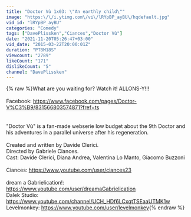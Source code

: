 ```yaml
---
title: "Doctor Vù 1x03: \"An earthly child\""
image: "https:\/\/i.ytimg.com\/vi\/lRYpBP_ayBU\/hqdefault.jpg"
vid_id: "lRYpBP_ayBU"
categories: "Comedy"
tags: ["DavePlissken","Ciances","Doctor Vù"]
date: "2021-11-20T05:26:47+03:00"
vid_date: "2015-03-22T20:00:01Z"
duration: "PT8M18S"
viewcount: "2789"
likeCount: "171"
dislikeCount: "5"
channel: "DavePlissken"
---
```

{% raw %}What are you waiting for? Watch it! ALLONS-Y!!!<br /><br />Facebook: <a rel="nofollow" target="blank" href="https://www.facebook.com/pages/Doctor-V%C3%B9/831566803574871?fref=ts">https://www.facebook.com/pages/Doctor-V%C3%B9/831566803574871?fref=ts</a><br /><br /><br />&quot;Doctor Vù&quot; is a fan-made webserie low budget about the 9th Doctor and his adventures in a parallel universe after his regeneration.<br /><br />Created and written by Davide Clerici.<br />Directed by Gabriele Ciances.<br />Cast: Davide Clerici, Diana Andrea, Valentina Lo Manto, Giacomo Buzzoni<br /><br />Ciances: <a rel="nofollow" target="blank" href="https://www.youtube.com/user/ciances23">https://www.youtube.com/user/ciances23</a><br /><br />dream a Gabrielication!: <a rel="nofollow" target="blank" href="https://www.youtube.com/user/dreamaGabrielication">https://www.youtube.com/user/dreamaGabrielication</a><br />Dalek Studio: <a rel="nofollow" target="blank" href="https://www.youtube.com/channel/UCH_HDf6LCxqtTSEaaUTMK1w">https://www.youtube.com/channel/UCH_HDf6LCxqtTSEaaUTMK1w</a><br />Levelmonkey: <a rel="nofollow" target="blank" href="https://www.youtube.com/user/levelmonkey">https://www.youtube.com/user/levelmonkey</a>{% endraw %}
